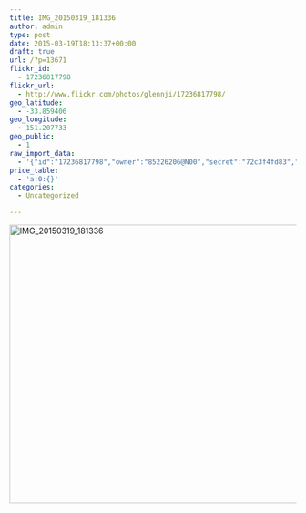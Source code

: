 ```yaml
---
title: IMG_20150319_181336
author: admin
type: post
date: 2015-03-19T18:13:37+00:00
draft: true
url: /?p=13671
flickr_id:
  - 17236817798
flickr_url:
  - http://www.flickr.com/photos/glennji/17236817798/
geo_latitude:
  - -33.859406
geo_longitude:
  - 151.207733
geo_public:
  - 1
raw_import_data:
  - '{"id":"17236817798","owner":"85226206@N00","secret":"72c3f4fd83","server":"7764","farm":8,"title":"IMG_20150319_181336","ispublic":0,"isfriend":0,"isfamily":0,"description":{"_content":""},"dateupload":"1431090867","lastupdate":"1431090876","datetaken":"2015-03-19 18:13:37","datetakengranularity":"0","datetakenunknown":"0","ownername":"glennji","tags":"","machine_tags":"","originalsecret":"839fb4a7f1","originalformat":"jpg","latitude":"-33.859406","longitude":"151.207733","accuracy":"16","context":0,"place_id":"uyU97kpTVLseY.4z4g","woeid":"26198434","geo_is_family":0,"geo_is_friend":0,"geo_is_contact":0,"geo_is_public":0,"media":"photo","media_status":"ready","url_o":"https://farm8.staticflickr.com/7764/17236817798_839fb4a7f1_o.jpg","height_o":"3120","width_o":"4208"}'
price_table:
  - 'a:0:{}'
categories:
  - Uncategorized

---
```

<p class="flickr-image">
  <a href="http://www.flickr.com/photos/glennji/17236817798/" class="flickr-link"><img src="/wp-content/uploads/2015/03/17236817798_839fb4a7f1_o-1024x759.jpg" width="660" height="489" alt="IMG_20150319_181336" class="keyring-img" /></a>
</p>
